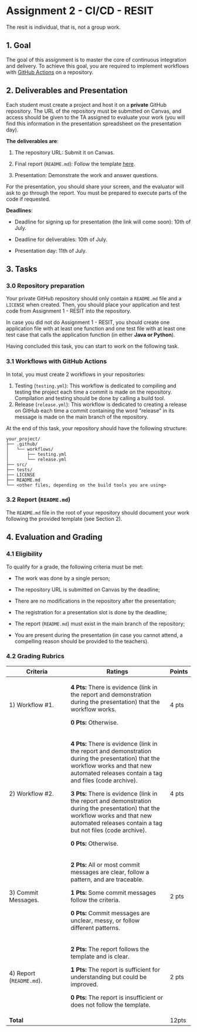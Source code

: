 # Assignment 2 - CI/CD - RESIT

The resit is individual, that is, not a group work.

## 1. Goal

The goal of this assignment is to master the core of continuous integration and delivery. To achieve this goal, you are required to implement workflows with [GitHub Actions](https://docs.github.com/en/actions) on a repository.

## 2. Deliverables and Presentation

Each student must create a project and host it on a **private** GitHub repository. The URL of the repository must be submitted on Canvas, and access should be given to the TA assigned to evaluate your work (you will find this information in the presentation spreadsheet on the presentation day).

**The deliverables are**:

1. The repository URL: Submit it on Canvas.

2. Final report (`README.md`): Follow the template [here](assignment_cicd_report_template_resit.md).

3. Presentation: Demonstrate the work and answer questions.

For the presentation, you should share your screen, and the evaluator will ask to go through the report. You must be prepared to execute parts of the code if requested.

**Deadlines**:

- Deadline for signing up for presentation (the link will come soon): 10th of July.

- Deadline for deliverables: 10th of July.

- Presentation day: 11th of July.

## 3. Tasks

### 3.0 Repository preparation

Your private GitHub repository should only contain a `README.md` file and a `LICENSE` when created. Then, you should place your application and test code from Assignment 1 - RESIT into the repository.

In case you did not do Assignment 1 - RESIT, you should create one application file with at least one function and one test file with at least one test case that calls the application function (in either **Java or Python**).

Having concluded this task, you can start to work on the following task.

### 3.1 Workflows with GitHub Actions

In total, you must create 2 workflows in your repositories:

1. Testing (`testing.yml`): This workflow is dedicated to compiling and testing the project each time a commit is made on the repository. Compilation and testing should be done by calling a build tool.
2. Release (`release.yml`): This workflow is dedicated to creating a release on GitHub each time a commit containing the word "release" in its message is made on the main branch of the repository.

At the end of this task, your repository should have the following structure:

```
your_project/
├── .github/
│   └── workflows/
│       ├── testing.yml
│       └── release.yml
├── src/
├── tests/
├── LICENSE
├── README.md
└── <other files, depending on the build tools you are using>
```

### 3.2 Report (`README.md`)

The `README.md` file in the root of your repository should document your work following the provided template (see Section 2).

## 4. Evaluation and Grading

### 4.1 Eligibility

To qualify for a grade, the following criteria must be met:

* The work was done by a single person;

* The repository URL is submitted on Canvas by the deadline;

* There are no modifications in the repository after the presentation;

* The registration for a presentation slot is done by the deadline;

* The report (`README.md`) must exist in the main branch of the repository;

* You are present during the presentation (in case you cannot attend, a compelling reason should be provided to the teachers).

### 4.2 Grading Rubrics

<table>
    <thead>
        <tr>
            <th width="231">Criteria</th>
            <th width="443">Ratings</th>
            <th>Points</th>
        </tr>
    </thead>
    <tbody>
        <tr>
            <td>1) Workflow #1.</td>
            <td>
                <p><strong>4 Pts:</strong> There is evidence (link in the report and demonstration during the presentation) that the workflow works.</p>
                <p><strong>0 Pts:</strong> Otherwise.</p>
            </td>
            <td>4 pts</td>
        </tr>
        <tr>
            <td>2) Workflow #2.</td>
            <td>
                <p><strong>4 Pts:</strong> There is evidence (link in the report and demonstration during the presentation) that the workflow works and that new automated releases contain a tag and files (code archive).</p>
                <p><strong>3 Pts:</strong> There is evidence (link in the report and demonstration during the presentation) that the workflow works and that new automated releases contain a tag but not files (code archive).</p>
                <p><strong>0 Pts:</strong> Otherwise.</p>
            </td>
            <td>4 pts</td>
        </tr>
        <tr>
            <td>3) Commit Messages.</td>
            <td>
                <p><strong>2 Pts:</strong> All or most commit messages are clear, follow a pattern, and are traceable.</p>
                <p><strong>1 Pts:</strong> Some commit messages follow the criteria.</p>
                <p><strong>0 Pts:</strong> Commit messages are unclear, messy, or follow different patterns.</p>
            </td>
            <td>2 pts</td>
        </tr>
        <tr>
            <td>4) Report (<code>README.md</code>).</td>
            <td>
                <p><strong>2 Pts:</strong> The report follows the template and is clear.</p>
                <p><strong>1 Pts:</strong> The report is sufficient for understanding but could be improved.</p>
                <p><strong>0 Pts:</strong> The report is insufficient or does not follow the template.</p>
            </td>
            <td>2 pts</td>
        </tr>
        <tr>
            <td><strong>Total</strong></td>
            <td></td>
            <td>12pts</td>
        </tr>
    </tbody>
</table>
